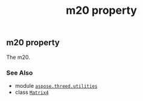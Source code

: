 ﻿---
title: m20 property
second_title: Aspose.3D for Python via .NET API References
description: 
type: docs
weight: 240
url: /python-net/aspose.threed.utilities/matrix4/m20/
is_root: false
---

## m20 property


The m20.

### See Also
* module [`aspose.threed.utilities`](../../)
* class [`Matrix4`](/3d/python-net/aspose.threed.utilities/matrix4)
